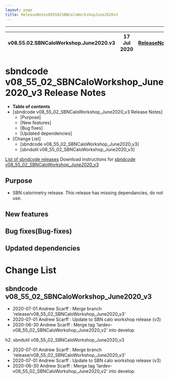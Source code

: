 ```yaml
---
layout: page
title: ReleaseNotes085502SBNCaloWorkshopJune2020v3
---
```


-----------------------------------------------------------------------------
| v08.55.02.SBNCaloWorkshop.June2020.v3 | 17 Jul 2020 | [ReleaseNotes](ReleaseNotes085502SBNCaloWorkshopJune2020v3.html) |
| --- | --- | --- |



sbndcode v08_55_02_SBNCaloWorkshop_June2020_v3 Release Notes
=======================================================================================

-   **Table of contents**
-   [sbndcode v08_55_02_SBNCaloWorkshop_June2020_v3 Release Notes]
    -   [Purpose]
    -   [New features]
    -   [Bug fixes]
    -   [Updated dependencies]
-   [Change List]
    -   [sbndcode v08_55_02_SBNCaloWorkshop_June2020_v3]
    -   [sbndutil v08_55_02_SBNCaloWorkshop_June2020_v3]

[List of sbndcode releases](List_of_SBND_code_releases.html)
Download instructions for [sbndcode v08_55_02_SBNCaloWorkshop_June2020_v3](http://scisoft.fnal.gov/scisoft/bundles/sbnd/v08_55_02_SBNCaloWorkshop_June2020_v3/sbndcode-v08_55_02_SBNCaloWorkshop_June2020_v3.html)

Purpose
---------------------------------------------------

* SBN calorimetry release. This release has missing dependancies, do not use. 

New features
---------------------------------------------------

Bug fixes(Bug-fixes)
---------------------------------------------------

Updated dependencies
---------------------------------------------------

Change List
==========================================

sbndcode v08_55_02_SBNCaloWorkshop_June2020_v3
---------------------------------------------------

* 2020-07-01  Andrew Scarff : Merge branch 'release/v08_55_02_SBNCaloWorkshop_June2020_v3'
* 2020-07-01  Andrew Scarff : Update to SBN calo workshop release (v3)
* 2020-06-30  Andrew Scarff : Merge tag 'lardev-v08_55_02_SBNCaloWorkshop_June2020_v2' into develop

h2. sbndutil v08_55_02_SBNCaloWorkshop_June2020_v3

* 2020-07-01  Andrew Scarff : Merge branch 'release/v08_55_02_SBNCaloWorkshop_June2020_v3'
* 2020-07-01  Andrew Scarff : Update to SBN calo workshop release (v3)
* 2020-06-30  Andrew Scarff : Merge tag 'lardev-v08_55_02_SBNCaloWorkshop_June2020_v2' into develop
